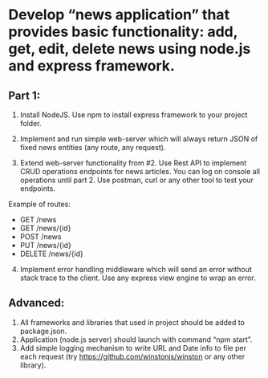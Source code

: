 # Develop “news application” that provides basic functionality: add, get, edit, delete news using node.js and express framework.

## Part 1:
1. Install NodeJS. Use npm to install express framework to your project folder.

2. Implement and run simple web-server which will always return JSON of fixed news entities (any route, any request).

3. Extend web-server functionality from #2. Use Rest API to implement CRUD operations endpoints for news articles. You can log on console all operations until part 2. Use postman, curl or any other tool to test your endpoints.

Example of routes:
* GET /news
* GET /news/{id}
* POST /news
* PUT /news/{id}
* DELETE /news/{id}

4. Implement error handling middleware which will send an error without stack trace to the client. Use any express view engine to wrap an error.

## Advanced:
1. All frameworks and libraries that used in project should be added to package.json.
2. Application (node.js server) should launch with command “npm start”.
3. Add simple logging mechanism to write URL and Date info to file per each request (try https://github.com/winstonjs/winston or any other library).
